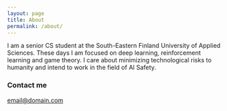 ```yaml
---
layout: page
title: About
permalink: /about/
---
```


I am a senior CS student at the South-Eastern Finland University of Applied Sciences. These days I am focused on deep learning, reinforcement learning and game theory. I care about minimizing technological risks to humanity and intend to work in the field of AI Safety.


### Contact me

[email@domain.com](mailto:email@domain.com)